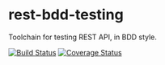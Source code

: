 # rest-bdd-testing

Toolchain for testing REST API, in BDD style.

[![Build Status](https://travis-ci.org/Carrene/bddrest.svg?branch=master)](https://travis-ci.org/Carrene/bddrest)
[![Coverage Status](https://coveralls.io/repos/github/memlucky71/rest-bdd-testing/badge.svg?branch=coveralls)](https://coveralls.io/github/memlucky71/rest-bdd-testing?branch=master)